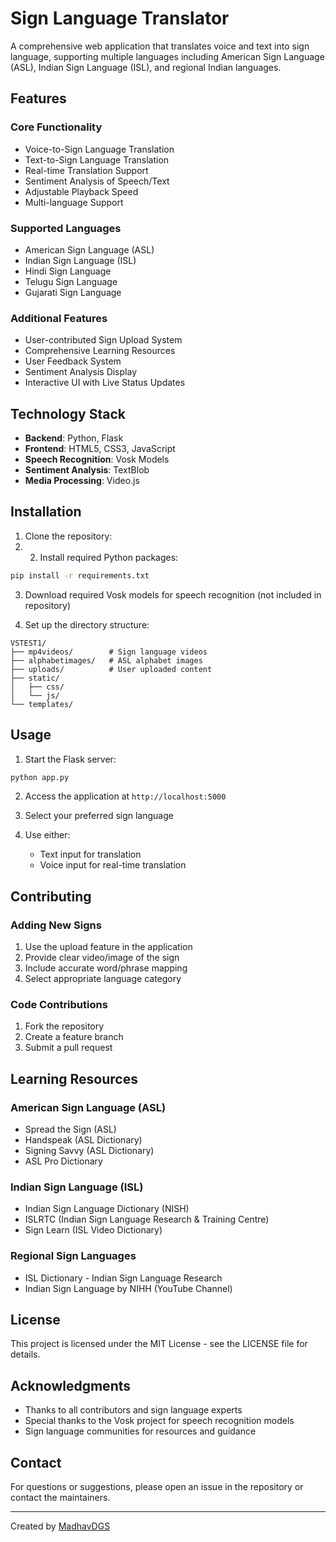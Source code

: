 # Sign Language Translator

A comprehensive web application that translates voice and text into sign language, supporting multiple languages including American Sign Language (ASL), Indian Sign Language (ISL), and regional Indian languages.

## Features

### Core Functionality
- Voice-to-Sign Language Translation
- Text-to-Sign Language Translation
- Real-time Translation Support
- Sentiment Analysis of Speech/Text
- Adjustable Playback Speed
- Multi-language Support

### Supported Languages
- American Sign Language (ASL)
- Indian Sign Language (ISL)
- Hindi Sign Language
- Telugu Sign Language
- Gujarati Sign Language

### Additional Features
- User-contributed Sign Upload System
- Comprehensive Learning Resources
- User Feedback System
- Sentiment Analysis Display
- Interactive UI with Live Status Updates

## Technology Stack

- **Backend**: Python, Flask
- **Frontend**: HTML5, CSS3, JavaScript
- **Speech Recognition**: Vosk Models
- **Sentiment Analysis**: TextBlob
- **Media Processing**: Video.js

## Installation

1. Clone the repository:
2. 2. Install required Python packages:
```bash
pip install -r requirements.txt
```

3. Download required Vosk models for speech recognition (not included in repository)

4. Set up the directory structure:
```
VSTEST1/
├── mp4videos/        # Sign language videos
├── alphabetimages/   # ASL alphabet images
├── uploads/          # User uploaded content
├── static/
│   ├── css/
│   └── js/
└── templates/
```

## Usage

1. Start the Flask server:
```bash
python app.py
```

2. Access the application at `http://localhost:5000`

3. Select your preferred sign language

4. Use either:
   - Text input for translation
   - Voice input for real-time translation

## Contributing

### Adding New Signs
1. Use the upload feature in the application
2. Provide clear video/image of the sign
3. Include accurate word/phrase mapping
4. Select appropriate language category

### Code Contributions
1. Fork the repository
2. Create a feature branch
3. Submit a pull request

## Learning Resources

### American Sign Language (ASL)
- Spread the Sign (ASL)
- Handspeak (ASL Dictionary)
- Signing Savvy (ASL Dictionary)
- ASL Pro Dictionary

### Indian Sign Language (ISL)
- Indian Sign Language Dictionary (NISH)
- ISLRTC (Indian Sign Language Research & Training Centre)
- Sign Learn (ISL Video Dictionary)

### Regional Sign Languages
- ISL Dictionary - Indian Sign Language Research
- Indian Sign Language by NIHH (YouTube Channel)

## License

This project is licensed under the MIT License - see the LICENSE file for details.

## Acknowledgments

- Thanks to all contributors and sign language experts
- Special thanks to the Vosk project for speech recognition models
- Sign language communities for resources and guidance

## Contact

For questions or suggestions, please open an issue in the repository or contact the maintainers.

---
Created by [MadhavDGS](https://github.com/MadhavDGS)
